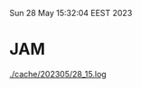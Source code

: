 Sun 28 May 15:32:04 EEST 2023
# JAM
<a href='./cache/202305/28_15.log'>./cache/202305/28_15.log</a>
